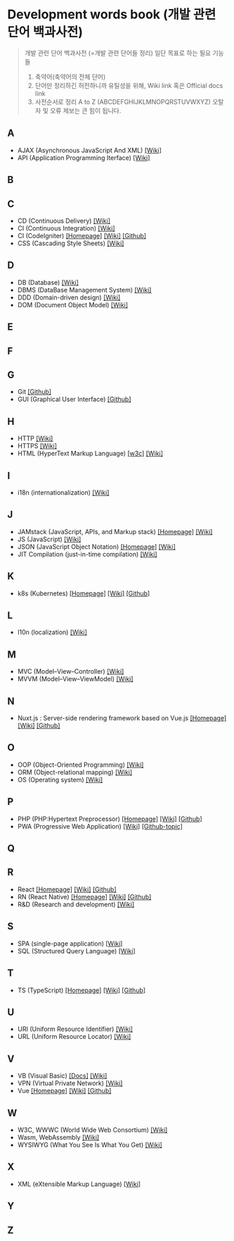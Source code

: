 # Development words book (개발 관련 단어 백과사전)
> 개발 관련 단어 백과사전 (=개발 관련 단어들 정리)
> 일단 목표로 하는 필요 기능들
> 1. 축약어(축약어의 전체 단어)
> 2. 단어만 정리하긴 허전하니까 유틸성을 위해, Wiki link 혹은 Official docs link
> 3. 사전순서로 정리 A to Z (ABCDEFGHIJKLMNOPQRSTUVWXYZ)
> 오탈자 및 오류 제보는 큰 힘이 됩니다.


## A
- AJAX (Asynchronous JavaScript And XML)
[\[Wiki\]](https://en.wikipedia.org/wiki/Ajax_(programming))
- API (Application Programming Iterface)
[\[Wiki\]](https://en.wikipedia.org/wiki/Application_programming_interface)

## B

## C
- CD (Continuous Delivery)
[\[Wiki\]](https://en.wikipedia.org/wiki/Continuous_delivery)
- CI (Continuous Integration)
[\[Wiki\]](https://en.wikipedia.org/wiki/Continuous_integration)
- CI (CodeIgniter)
[\[Homepage\]](https://codeigniter.com/)
[\[Wiki\]](https://en.wikipedia.org/wiki/CodeIgniter)
[\[Github\]](https://github.com/bcit-ci/CodeIgniter)
- CSS (Cascading Style Sheets)
[\[Wiki\]](https://en.wikipedia.org/wiki/Cascading_Style_Sheets)

## D
- DB (Database)
[\[Wiki\]](https://en.wikipedia.org/wiki/Database)
- DBMS (DataBase Management System)
[\[Wiki\]](https://en.wikipedia.org/wiki/Database#Database_management_system)
- DDD (Domain-driven design)
[\[Wiki\]](https://en.wikipedia.org/wiki/Domain-driven_design)
- DOM (Document Object Model)
[\[Wiki\]](https://en.wikipedia.org/wiki/Document_Object_Model)

## E

## F

## G
- Git
[\[Github\]](https://en.wikipedia.org/wiki/Git)
- GUI (Graphical User Interface)
[\[Github\]](https://en.wikipedia.org/wiki/Graphical_user_interface)

## H
- HTTP
[\[Wiki\]](https://en.wikipedia.org/wiki/Hypertext_Transfer_Protocol)
- HTTPS
[\[Wiki\]](https://en.wikipedia.org/wiki/HTTPS)
- HTML (HyperText Markup Language)
[\[w3c\]](https://www.w3.org/)
[\[Wiki\]](https://en.wikipedia.org/wiki/HTML)

## I
- i18n (internationalization)
[\[Wiki\]](https://en.wikipedia.org/wiki/Internationalization_and_localization)

## J
- JAMstack (JavaScript, APIs, and Markup stack)
[\[Homepage\]](https://jamstack.org/)
[\[Wiki\]](https://en.wikipedia.org/?title=JAMstack&redirect=no)
- JS (JavaScript)
[\[Wiki\]](https://en.wikipedia.org/wiki/JavaScript)
- JSON (JavaScript Object Notation)
[\[Homepage\]](https://www.json.org/json-en.html)
[\[Wiki\]](https://en.wikipedia.org/wiki/JSON)
- JIT Compilation (just-in-time compilation)
[\[Wiki\]](https://en.wikipedia.org/wiki/Just-in-time_compilation)

## K
- k8s (Kubernetes)
[\[Homepage\]](https://kubernetes.io/)
[\[Wiki\]](https://en.wikipedia.org/wiki/Kubernetes)
[\[Github\]](https://github.com/kubernetes)

## L
- l10n (localization)
[\[Wiki\]](https://en.wikipedia.org/wiki/Internationalization_and_localization)

## M
- MVC (Model–View–Controller)
[\[Wiki\]](https://en.wikipedia.org/wiki/Model%E2%80%93view%E2%80%93controller)
- MVVM (Model–View–ViewModel)
[\[Wiki\]](https://en.wikipedia.org/wiki/Model%E2%80%93view%E2%80%93viewmodel)

## N
- Nuxt.js : Server-side rendering framework based on Vue.js
[\[Homepage\]](https://nuxtjs.org/)
[\[Wiki\]](https://en.wikipedia.org/wiki/Nuxt.js)
[\[Github\]](https://github.com/nuxt)

## O
- OOP (Object-Oriented Programming)
[\[Wiki\]](https://en.wikipedia.org/wiki/Object-oriented_programming)
- ORM (Object-relational mapping)
[\[Wiki\]](https://en.wikipedia.org/wiki/Object-relational_mapping)
- OS (Operating system)
[\[Wiki\]](https://en.wikipedia.org/wiki/Operating_system)

## P
- PHP (PHP:Hypertext Preprocessor)
[\[Homepage\]](https://www.php.net/)
[\[Wiki\]](https://en.wikipedia.org/wiki/PHP)
[\[Github\]](https://github.com/php)
- PWA (Progressive Web Application)
[\[Wiki\]](https://en.wikipedia.org/wiki/Progressive_web_application)
[\[Github-topic\]](https://github.com/topics/pwa)

## Q

## R
- React
[\[Homepage\]](https://reactjs.org/)
[\[Wiki\]](https://en.wikipedia.org/wiki/React_(web_framework))
[\[Github\]](https://github.com/facebook/react)
- RN (React Native)
[\[Homepage\]](https://facebook.github.io/react-native/)
[\[Wiki\]](https://en.wikipedia.org/wiki/React_Native)
[\[Github\]](https://github.com/facebook/react-native)
- R&D (Research and development)
[\[Wiki\]](https://en.wikipedia.org/wiki/Research_and_development)

## S
- SPA (single-page application)
[\[Wiki\]](https://en.wikipedia.org/wiki/Single-page_application)
- SQL (Structured Query Language)
[\[Wiki\]](https://en.wikipedia.org/wiki/SQL)

## T
- TS (TypeScript)
[\[Homepage\]](http://www.typescriptlang.org/)
[\[Wiki\]](https://en.wikipedia.org/wiki/TypeScript)
[\[Github\]](https://github.com/microsoft/TypeScript)

## U
- URI (Uniform Resource Identifier)
[\[Wiki\]](https://en.wikipedia.org/wiki/Uniform_Resource_Identifier)
- URL (Uniform Resource Locator)
[\[Wiki\]](https://en.wikipedia.org/wiki/URL)

## V
- VB (Visual Basic)
[\[Docs\]](https://docs.microsoft.com/ko-kr/dotnet/visual-basic/)
[\[Wiki\]](https://en.wikipedia.org/wiki/Visual_Basic)
- VPN (Virtual Private Network)
[\[Wiki\]](https://en.wikipedia.org/wiki/Virtual_private_network)
- Vue
[\[Homepage\]](https://vuejs.org/)
[\[Wiki\]](https://en.wikipedia.org/wiki/Vue.js)
[\[Github\]](https://github.com/vuejs)

## W
- W3C, WWWC (World Wide Web Consortium)
[\[Wiki\]](https://en.wikipedia.org/wiki/World_Wide_Web_Consortium)
- Wasm, WebAssembly
[\[Wiki\]](https://en.wikipedia.org/wiki/WebAssembly)
- WYSIWYG (What You See Is What You Get)
[\[Wiki\]](https://en.wikipedia.org/wiki/WYSIWYG)

## X
- XML (eXtensible Markup Language)
[\[Wiki\]](https://en.wikipedia.org/wiki/XML)

## Y

## Z